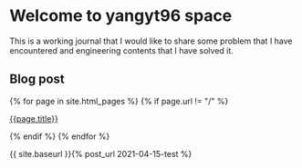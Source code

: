 # Welcome to yangyt96 space

This is a working journal that I would like to share some problem that I have encountered and engineering contents that I have solved it.

## Blog post
{% for page in site.html_pages %}
{% if page.url != "/" %}

[{{page.title}}]({{site.baseurl}}{{page.url}})

{% endif %}
{% endfor %}

{{ site.baseurl }}{% post_url 2021-04-15-test %}